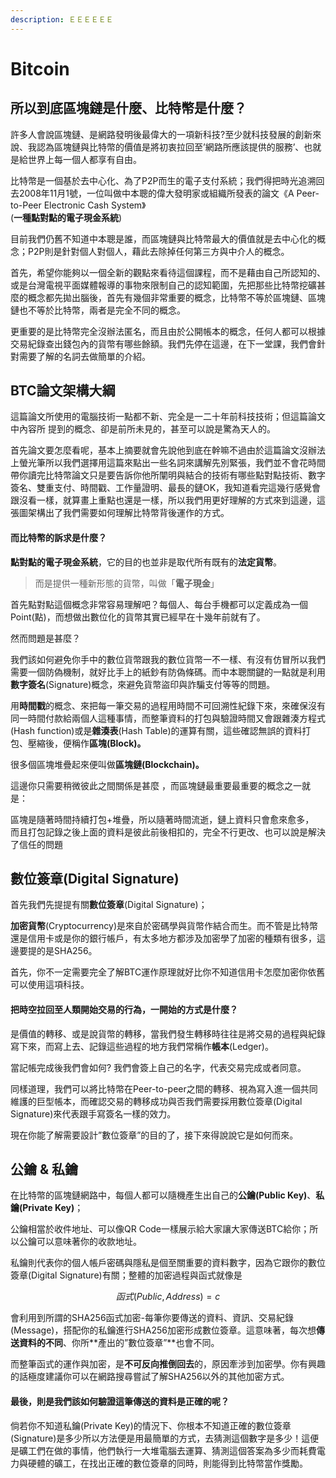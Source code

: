 ```yaml
---
description: ＥＥＥＥＥＥ
---
```


# Bitcoin

## 所以到底區塊鏈是什麼、比特幣是什麼？

許多人會說區塊鏈、是網路發明後最偉大的一項新科技?至少就科技發展的創新來說、我認為區塊鏈與比特幣的價值是將初衷拉回至’網路所應該提供的服務’、也就是給世界上每一個人都享有自由。

比特幣是一個基於去中心化、為了P2P而生的電子支付系統；我們得把時光追溯回去2008年11月1號，一位叫做中本聰的偉大發明家或組織所發表的論文《A Peer-to-Peer Electronic Cash System》  
\(**一種點對點的電子現金系統**\)

目前我們仍舊不知道中本聰是誰，而區塊鏈與比特幣最大的價值就是去中心化的概念；P2P則是針對個人對個人，藉此去除掉任何第三方與中介人的概念。

首先，希望你能夠以一個全新的觀點來看待這個課程，而不是藉由自己所認知的、或是台灣電視平面媒體報導的事物來限制自己的認知範圍，先把那些比特幣挖礦甚麼的概念都先拋出腦後，首先有幾個非常重要的概念，比特幣不等於區塊鏈、區塊鏈也不等於比特幣，兩者是完全不同的概念。

更重要的是比特幣完全沒辦法匿名，而且由於公開帳本的概念，任何人都可以根據交易紀錄查出錢包內的貨幣有哪些餘額。我們先停在這邊，在下一堂課，我們會針對需要了解的名詞去做簡單的介紹。



## BTC論文架構大綱

這篇論文所使用的電腦技術一點都不新、完全是一二十年前科技技術；但這篇論文中內容所 提到的概念、卻是前所未見的，甚至可以說是驚為天人的。

首先論文要怎麼看呢，基本上摘要就會先說他到底在幹嘛不過由於這篇論文沒辦法上螢光筆所以我們選擇用這篇來點出一些名詞來講解先別緊張，我們並不會花時間帶你讀完比特幣論文只是要告訴你他所闡明與結合的技術有哪些點對點技術、數字簽名、雙重支付、時間戳、工作量證明、最長的鏈OK，我知道看完這幾行感覺會跟沒看一樣，就算畫上重點也還是一樣，所以我們用更好理解的方式來到這邊，這張圖架構出了我們需要如何理解比特幣背後運作的方式。

#### 而比特幣的訴求是什麼？

**點對點的電子現金系統**，它的目的也並非是取代所有既有的**法定貨幣**。

> 而是提供一種新形態的貨幣，叫做「**電子現金**」

首先點對點這個概念非常容易理解吧？每個人、每台手機都可以定義成為一個Point\(點\)，而想做出數位化的貨幣其實已經早在十幾年前就有了。

然而問題是甚麼？

我們該如何避免你手中的數位貨幣跟我的數位貨幣一不一樣、有沒有仿冒所以我們需要一個防偽機制，就好比手上的紙鈔有防偽條碼。而中本聰關鍵的一點就是利用**數字簽名**\(Signature\)概念，來避免貨幣盜印與詐騙支付等等的問題。

用**時間戳**的概念、來把每一筆交易的過程用時間不可回溯性紀錄下來，來確保沒有同一時間付款給兩個人這種事情，而整筆資料的打包與驗證時間又會跟雜湊方程式\(Hash function\)或是**雜湊表**\(Hash Table\)的運算有關，這些確認無誤的資料打包、壓縮後，便稱作**區塊\(Block\)。**

很多個區塊堆疊起來便叫做**區塊鏈\(Blockchain\)。**

這邊你只需要稍微彼此之間關係是甚麼 ，而區塊鏈最重要最重要的概念之一就是：

區塊是隨著時間持續打包+堆疊，所以隨著時間流逝，鏈上資料只會愈來愈多，  
而且打包記錄之後上面的資料是彼此前後相扣的，完全不行更改、也可以說是解決了信任的問題  


## 數位簽章\(Digital Signature\)

首先我們先提提有關**數位簽章**\(Digital Signature\)；

**加密貨幣**\(Cryptocurrency\)是來自於密碼學與貨幣作結合而生。而不管是比特幣還是信用卡或是你的銀行帳戶，有太多地方都涉及加密學了加密的種類有很多，這邊要提的是SHA256。

首先，你不一定需要完全了解BTC運作原理就好比你不知道信用卡怎麼加密你依舊可以使用這項科技。

#### 把時空拉回至人類開始交易的行為，一開始的方式是什麼？

是價值的轉移、或是說貨幣的轉移，當我們發生轉移時往往是將交易的過程與紀錄寫下來，而寫上去、記錄這些過程的地方我們常稱作**帳本**\(Ledger\)。

當記帳完成後我們會如何? 我們會簽上自己的名字，代表交易完成或者同意。

同樣道理，我們可以將比特幣在Peer-to-peer之間的轉移、視為寫入進一個共同維護的巨型帳本，而確認交易的轉移成功與否我們需要採用數位簽章\(Digital Signature\)來代表跟手寫簽名一樣的效力。

現在你能了解需要設計”數位簽章”的目的了，接下來得說說它是如何而來。

## 公鑰 & 私鑰

在比特幣的區塊鏈網路中，每個人都可以隨機產生出自己的**公鑰\(Public Key\)**、**私鑰\(Private Key\)**；

公鑰相當於收件地址、可以像QR Code一樣展示給大家讓大家傳送BTC給你；所以公鑰可以意味著你的收款地址。

私鑰則代表你的個人帳戶密碼與隱私是個至關重要的資料數字，因為它跟你的數位簽章\(Digital Signature\)有關；整體的加密過程與函式就像是

$$
函式(Public, Address ) = c
$$

會利用到所謂的SHA256函式加密-每筆你要傳送的資料、資訊、交易紀錄\(Message\)，搭配你的私鑰進行SHA256加密形成數位簽章。這意味著，每次想**傳送資料的不同**、你所**產出的”數位簽章”**也會不同。

而整筆函式的運作與加密，是**不可反向推倒回去**的，原因牽涉到加密學。你有興趣的話極度建議你可以在網路搜尋嘗試了解SHA256以外的其他加密方式。

#### 最後，則是我們該如何驗證這筆傳送的資料是正確的呢？

倘若你不知道私鑰\(Private Key\)的情況下、你根本不知道正確的數位簽章\(Signature\)是多少所以方法便是用最簡單的方式，去猜測這個數字是多少！這便是礦工們在做的事情，他們執行一大堆電腦去運算、猜測這個答案為多少而耗費電力與硬體的礦工，在找出正確的數位簽章的同時，則能得到比特幣當作獎勵。












